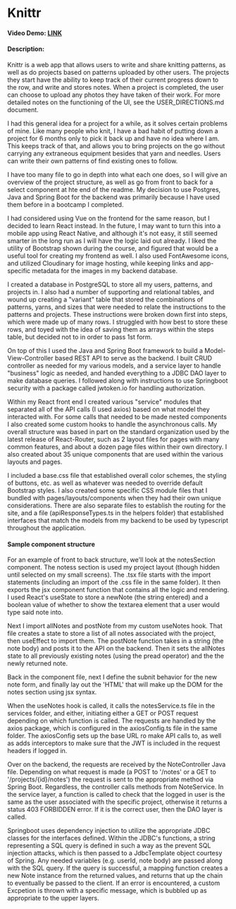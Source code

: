 # Knittr
#### Video Demo:  [LINK](https://youtu.be/pPvfbsCB47Y)
#### Description:
Knittr is a web app that allows users to write and share knitting patterns, as well as do projects based on patterns uploaded by other users. The projects they start have the ability to keep track of their current progress down to the row, and write and stores notes. When a project is completed, the user can choose to upload any photos they have taken of their work. For more detailed notes on the functioning of the UI, see the USER_DIRECTIONS.md document.

I had this general idea for a project for a while, as it solves certain problems of mine. Like many people who knit, I have a bad habit of putting down a project for 6 months only to pick it back up and have no idea where I am. This keeps track of that, and allows you to bring projects on the go without carrying any extraneous equipment besides that yarn and needles. Users can write their own patterns of find existing ones to follow.

I have too many file to go in depth into what each one does, so I will give an overview of the project structure, as well as go from front to back for a select component at hte end of the readme. My decision to use Postgres, Java and Spring Boot for the backend was primarily because I have used them before in a bootcamp I completed.

I had considered using Vue on the frontend for the same reason, but I decided to learn React instead. In the future, I may want to turn this into a mobile app using React Native, and although it's not easy, it still seemed smarter in the long run as I will have the logic laid out already. I liked the utility of Bootstrap shown during the course, and figured that would be a useful tool for creating my frontend as well. I also used FontAwesome icons, and utilized Cloudinary for image hosting, while keeping links and app-specific metadata for the images in my backend database.

I created a database in PostgreSQL to store all my users, patterns, and projects in. I also had a number of supporting and relational tables, and wound up creating a "variant" table that stored the combinations of patterns, yarns, and sizes that were needed to relate the instructions to the patterns and projects. These instructions were broken down first into steps, which were made up of many rows. I struggled with how best to store these rows, and toyed with the idea of saving them as arrays within the steps table, but decided not to in order to pass 1st form.

On top of this I used the Java and Spring Boot framework to build a Model-View-Controller based REST API to serve as the backend. I built CRUD controller as needed for my various models, and a service layer to handle "business" logic as needed, and handed everything to a JDBC DAO layer to make database queries. I followed along with instructions to use Springboot security with a package called jwtoken.io for handling authorization.

Within my React front end I created various "service" modules that separated all of the API calls (I used axios) based on what model they interacted with. For some calls that needed to be made nested components I also created some custom hooks to handle the asynchronous calls. My overall structure was based in part on the standard organization used by the latest release of React-Router, such as 2 layout files for pages with many common features, and about a dozen page files within their own directory. I also created about 35 unique components that are used within the various layouts and pages.

I included a base.css file that established overall color schemes, the styling of buttons, etc. as well as whatever was needed to override default Bootstrap styles. I also created some specific CSS module files that I bundled with pages/layouts/components when they had their own unique considerations. There are also separate files to establish the routing for the site, and a file (apiResponseTypes.ts in the helpers folder) that established interfaces that match the models from my backend to be used by typescript throughout the application.

#### Sample component structure

For an example of front to back structure, we'll look at the notesSection component. The notess section is used my project layout (though hidden until selected on my small screens). The .tsx file starts with the import statements (including an import of the .css file in the same folder). It then exports the jsx component function that contains all the logic and rendering. I used React's useState to store a newNote (the string entered) and a boolean value of whether to show the textarea element that a user would type said note into.

Next I import allNotes and postNote from my custom useNotes hook. That file creates a state to store a list of all notes associated with the project, then useEffect to import them. The postNote function takes in a string (the note body) and posts it to the API on the backend. Then it sets the allNotes state to all previously existing notes (using the pread operator) and the the newly returned note.

Back in the component file, next I define the subnit behavior for the new note form, and finally lay out the 'HTML' that will make up the DOM for the notes section using jsx syntax.

When the useNotes hook is called, it calls the notesService.ts file in the services folder, and either, initiating either a GET or POST request depending on which function is called. The requests are handled by the axios package, which is configured in the axiosConfig.ts file in the same folder. The axiosConfig sets up the base URL ro make API calls to, as well as adds interceptors to make sure that the JWT is included in the request headers if logged in.

Over on the backend, the requests are received by the NoteController Java file. Depending on what request is made (a POST to '/notes' or a GET to '/projects/{id}/notes') the request is sent to the appropriate method via Spring Boot. Regardless, the controller calls methods from NoteService. In the service layer, a function is called to check that the logged in user is the same as the user associated with the specific project, otherwise it returns a status 403 FORBIDDEN error. If it is the correct user, then the DAO layer is called.

Springboot uses dependency injection to utilize the appropriate JDBC classes for the interfaces defined. Within the JDBC's functions, a string representing a SQL query is defined in such a way as the prevent SQL injection attacks, which is then passed to a JdbcTemplate object courtesy of Spring. Any needed variables (e.g. userId, note body) are passed along with the SQL query. If the query is successful, a mapping function creates a new Note instance from the returned values, and returns that up the chain to eventually be passed to the client. If an error is encountered, a custom Excpetion is thrown with a specific message, which is bubbled up as appropriate to the upper layers.
